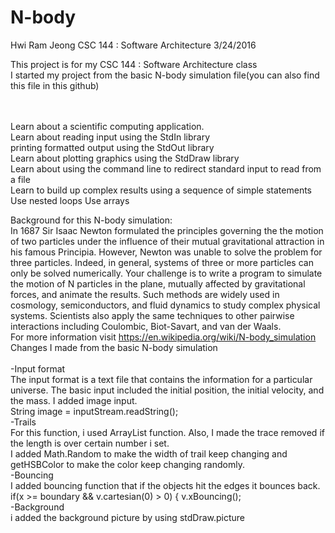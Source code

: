 # N-body

Hwi Ram Jeong
CSC 144 : Software Architecture
3/24/2016

This project is for my CSC 144 : Software Architecture class<br>
I started my project from the basic N-body simulation file(you can also find this file in this github)<br>

<br>
<br> Learn about a scientific computing application.<br>
Learn about reading input using the StdIn library<br> printing formatted output using the StdOut library<br> Learn about plotting graphics using the StdDraw library<br> Learn about using the command line to redirect standard input to read from a file<br> Learn to build up complex results using a sequence of simple statements Use nested loops Use arrays<br>

Background for this N-body simulation:<br> In 1687 Sir Isaac Newton formulated the principles governing the the motion of two particles under the influence of their mutual gravitational attraction in his famous Principia. However, Newton was unable to solve the problem for three particles. Indeed, in general, systems of three or more particles can only be solved numerically. Your challenge is to write a program to simulate the motion of N particles in the plane, mutually affected by gravitational forces, and animate the results. Such methods are widely used in cosmology, semiconductors, and fluid dynamics to study complex physical systems. Scientists also apply the same techniques to other pairwise interactions including Coulombic, Biot-Savart, and van der Waals.
<br>For more information visit https://en.wikipedia.org/wiki/N-body_simulation<br>
Changes I made from the basic N-body simulation<br><br>
-Input format <br>
The input format is a text file that contains the information for a particular universe. 
The basic input included the initial position, the initial velocity, and the mass.
I added image input. <br> String image = inputStream.readString();<br>
-Trails<br>
For this function, i used ArrayList function. Also, I made the trace removed if the length is over certain number i set.<br>
I added Math.Random to make the width of trail keep changing and getHSBColor to make the color keep changing randomly. <br>
-Bouncing <br>
I added bouncing function that if the objects hit the edges it bounces back. <br> if(x >= boundary  && v.cartesian(0) > 0) {
            v.xBouncing(); <br>
-Background <br>
i added the background picture by using stdDraw.picture 
